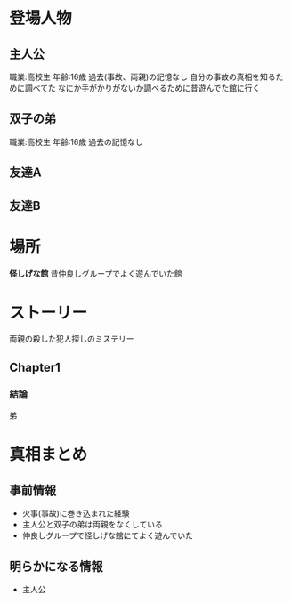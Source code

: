 # 登場人物
## 主人公
職業:高校生
年齢:16歳
過去(事故、両親)の記憶なし
自分の事故の真相を知るために調べてた
なにか手がかりがないか調べるために昔遊んでた館に行く
## 双子の弟
職業:高校生
年齢:16歳
過去の記憶なし
## 友達A

## 友達B

# 場所
**怪しげな館**
	昔仲良しグループでよく遊んでいた館
# ストーリー
両親の殺した犯人探しのミステリー
## Chapter1
### 結論
弟
# 真相まとめ
## 事前情報
* 火事(事故)に巻き込まれた経験
* 主人公と双子の弟は両親をなくしている
* 仲良しグループで怪しげな館にてよく遊んでいた
## 明らかになる情報
* 主人公
